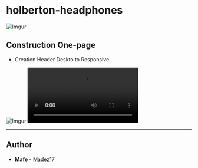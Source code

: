 # holberton-headphones

![Imgur](https://i.imgur.com/rZqFnbB.png)

## Construction One-page

- Creation Header Deskto to Responsive

![Imgur](https://i.imgur.com/3fSYkuQ.png)
![Alt Text](https://i.imgur.com/zoqDhC3.mp4)


---

## Author
* **Mafe** - [Madez17](https://github.com/Madez17)
